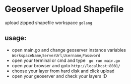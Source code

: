 # Geoserver Upload Shapefile
upload zipped shapefile workspace `golang`

## usage:
- open main.go and change geoserver instance variables `WorkspaceName`,`ServerUrl`,`Username`,`Password`
- open your terminal or cmd and type ``` go run main.go```
- open your browser and goto ```http://localhost:8081/```
- choose your layer from hard disk and click upload
- open your geoserver and check your layers :D

